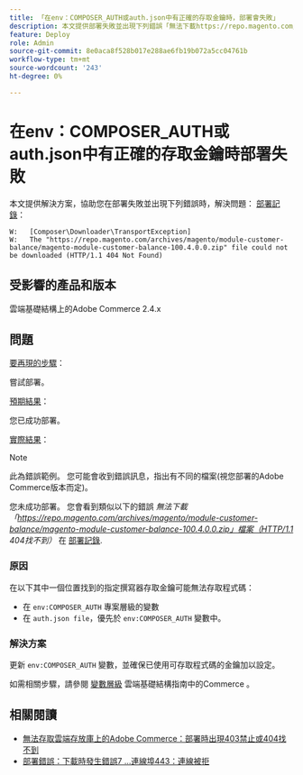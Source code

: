 ```yaml
---
title: 「在env：COMPOSER_AUTH或auth.json中有正確的存取金鑰時，部署會失敗」
description: 本文提供部署失敗並出現下列錯誤「無法下載https://repo.magento.com/archives/magento/module-customer-balance/magento-module-customer-balance-100.4.0.0.zip檔案(HTTP/1.1 404 Not Found)」時問題的解決方案。
feature: Deploy
role: Admin
source-git-commit: 8e0aca8f528b017e288ae6fb19b072a5cc04761b
workflow-type: tm+mt
source-wordcount: '243'
ht-degree: 0%

---
```


# 在env：COMPOSER_AUTH或auth.json中有正確的存取金鑰時部署失敗

本文提供解決方案，協助您在部署失敗並出現下列錯誤時，解決問題： [部署記錄](/docs/commerce-cloud-service/user-guide/develop/test/log-locations#deploy-log)：

```
W:   [Composer\Downloader\TransportException]
W:   The "https://repo.magento.com/archives/magento/module-customer-balance/magento-module-customer-balance-100.4.0.0.zip" file could not be downloaded (HTTP/1.1 404 Not Found)
```

## 受影響的產品和版本

雲端基礎結構上的Adobe Commerce 2.4.x

## 問題  

<u>要再現的步驟</u>：

嘗試部署。 

<u>預期結果</u>：

您已成功部署。

<u>實際結果</u>：

>[!NOTE]
>
>此為錯誤範例。 您可能會收到錯誤訊息，指出有不同的檔案(視您部署的Adobe Commerce版本而定)。

您未成功部署。 您會看到類似以下的錯誤 *無法下載「https://repo.magento.com/archives/magento/module-customer-balance/magento-module-customer-balance-100.4.0.0.zip」檔案（HTTP/1.1 404找不到）* 在 [部署記錄](/docs/commerce-cloud-service/user-guide/develop/test/log-locations#deploy-log).


### 原因

在以下其中一個位置找到的指定撰寫器存取金鑰可能無法存取程式碼：

* 在 `env:COMPOSER_AUTH` 專案層級的變數
* 在 `auth.json file`，優先於 `env:COMPOSER_AUTH` 變數中。

### 解決方案

更新 `env:COMPOSER_AUTH` 變數，並確保已使用可存取程式碼的金鑰加以設定。

如需相關步驟，請參閱 [變數層級](/docs/commerce-cloud-service/user-guide/configure/env/variable-levels) 雲端基礎結構指南中的Commerce 。

## 相關閱讀

* [無法存取雲端存放庫上的Adobe Commerce：部署時出現403禁止或404找不到](/docs/commerce-knowledge-base/kb/troubleshooting/deployment/magento-commerce-cloud-repo-could-not-be-accessed-403-forbidden-or-404-not-found-error-when-deploying.html)
* [部署錯誤：下載時發生錯誤7 ...連線埠443：連線被拒](/docs/commerce-knowledge-base/kb/troubleshooting/miscellaneous/deployment-error-downloading-connection-refused-adobe-commerce.html)
